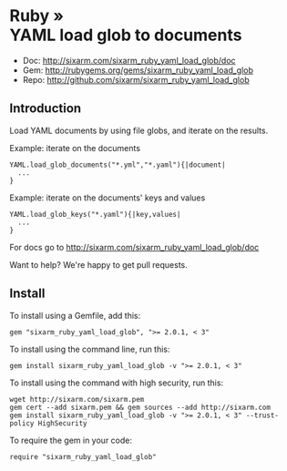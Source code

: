 # Ruby » <br> YAML load glob to documents


* Doc: <http://sixarm.com/sixarm_ruby_yaml_load_glob/doc>
* Gem: <http://rubygems.org/gems/sixarm_ruby_yaml_load_glob>
* Repo: <http://github.com/sixarm/sixarm_ruby_yaml_load_glob>
<!--HEADER-SHUT-->


## Introduction

Load YAML documents by using file globs, and iterate on the results.

Example: iterate on the documents

    YAML.load_glob_documents("*.yml","*.yaml"){|document|
      ...
    }

Example: iterate on the documents' keys and values

    YAML.load_glob_keys("*.yaml"){|key,values|
      ...
    }

For docs go to <http://sixarm.com/sixarm_ruby_yaml_load_glob/doc>

Want to help? We're happy to get pull requests.


<!--INSTALL-OPEN-->

## Install

To install using a Gemfile, add this:

    gem "sixarm_ruby_yaml_load_glob", ">= 2.0.1, < 3"

To install using the command line, run this:

    gem install sixarm_ruby_yaml_load_glob -v ">= 2.0.1, < 3"

To install using the command with high security, run this:

    wget http://sixarm.com/sixarm.pem
    gem cert --add sixarm.pem && gem sources --add http://sixarm.com
    gem install sixarm_ruby_yaml_load_glob -v ">= 2.0.1, < 3" --trust-policy HighSecurity

To require the gem in your code:

    require "sixarm_ruby_yaml_load_glob"

<!--INSTALL-SHUT-->
